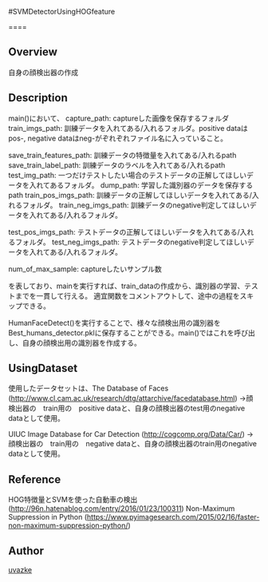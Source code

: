 #SVMDetectorUsingHOGfeature

====

## Overview

自身の顔検出器の作成

## Description

main()において、
capture_path: captureした画像を保存するフォルダ
train_imgs_path: 訓練データを入れてある/入れるフォルダ。positive dataはpos-, negative dataはneg-がぞれぞれファイル名に入っていること。

save_train_features_path: 訓練データの特徴量を入れてある/入れるpath
save_train_label_path: 訓練データのラベルを入れてある/入れるpath
test_img_path: 一つだけテストしたい場合のテストデータの正解してほしいデータを入れてあるフォルダ。
dump_path: 学習した識別器のデータを保存するpath
train_pos_imgs_path: 訓練データの正解してほしいデータを入れてある/入れるフォルダ。
train_neg_imgs_path: 訓練データのnegative判定してほしいデータを入れてある/入れるフォルダ。

test_pos_imgs_path: テストデータの正解してほしいデータを入れてある/入れるフォルダ。
test_neg_imgs_path: テストデータのnegative判定してほしいデータを入れてある/入れるフォルダ。

num_of_max_sample: captureしたいサンプル数

を表しており、mainを実行すれば、train_dataの作成から、識別器の学習、テストまでを一貫して行える。
適宜関数をコメントアウトして、途中の過程をスキップできる。

HumanFaceDetect()を実行することで、様々な顔検出用の識別器をBest_humans_detector.pklに保存することができる。main()ではこれを呼び出し、自身の顔検出用の識別器を作成する。

## UsingDataset
使用したデータセットは、The Database of Faces
(http://www.cl.cam.ac.uk/research/dtg/attarchive/facedatabase.html)
->顔検出器の　train用の　positive dataと、自身の顔検出器のtest用のnegative dataとして使用。

UIUC Image Database for Car Detection (http://cogcomp.org/Data/Car/)
->顔検出器の　train用の　negative dataと、自身の顔検出器のtrain用のnegative dataとして使用。

## Reference
HOG特徴量とSVMを使った自動車の検出(http://96n.hatenablog.com/entry/2016/01/23/100311)
Non-Maximum Suppression in Python (https://www.pyimagesearch.com/2015/02/16/faster-non-maximum-suppression-python/)


## Author

[uvazke](https://github.com/uvazke)


